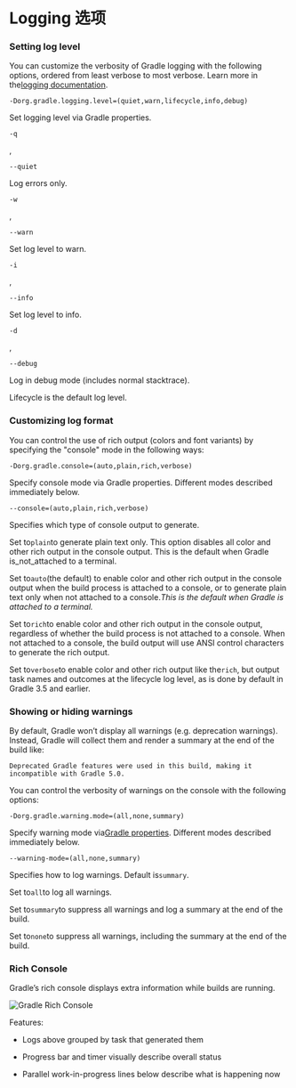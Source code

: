 # Logging 选项

### Setting log level

You can customize the verbosity of Gradle logging with the following options, ordered from least verbose to most verbose. Learn more in the[logging documentation](https://docs.gradle.org/current/userguide/logging.html).

`-Dorg.gradle.logging.level=(quiet,warn,lifecycle,info,debug)`

Set logging level via Gradle properties.

`-q`

,

`--quiet`

Log errors only.

`-w`

,

`--warn`

Set log level to warn.

`-i`

,

`--info`

Set log level to info.

`-d`

,

`--debug`

Log in debug mode \(includes normal stacktrace\).

Lifecycle is the default log level.

### Customizing log format

You can control the use of rich output \(colors and font variants\) by specifying the "console" mode in the following ways:

`-Dorg.gradle.console=(auto,plain,rich,verbose)`

Specify console mode via Gradle properties. Different modes described immediately below.

`--console=(auto,plain,rich,verbose)`

Specifies which type of console output to generate.

Set to`plain`to generate plain text only. This option disables all color and other rich output in the console output. This is the default when Gradle is_not_attached to a terminal.

Set to`auto`\(the default\) to enable color and other rich output in the console output when the build process is attached to a console, or to generate plain text only when not attached to a console._This is the default when Gradle is attached to a terminal._

Set to`rich`to enable color and other rich output in the console output, regardless of whether the build process is not attached to a console. When not attached to a console, the build output will use ANSI control characters to generate the rich output.

Set to`verbose`to enable color and other rich output like the`rich`, but output task names and outcomes at the lifecycle log level, as is done by default in Gradle 3.5 and earlier.

### Showing or hiding warnings

By default, Gradle won’t display all warnings \(e.g. deprecation warnings\). Instead, Gradle will collect them and render a summary at the end of the build like:

```
Deprecated Gradle features were used in this build, making it incompatible with Gradle 5.0.
```

You can control the verbosity of warnings on the console with the following options:

`-Dorg.gradle.warning.mode=(all,none,summary)`

Specify warning mode via[Gradle properties](https://docs.gradle.org/current/userguide/command_line_interface.html). Different modes described immediately below.

`--warning-mode=(all,none,summary)`

Specifies how to log warnings. Default is`summary`.

Set to`all`to log all warnings.

Set to`summary`to suppress all warnings and log a summary at the end of the build.

Set to`none`to suppress all warnings, including the summary at the end of the build.

### Rich Console

Gradle’s rich console displays extra information while builds are running.

![](https://docs.gradle.org/current/userguide/img/rich-cli.png "Gradle Rich Console")

Features:

* Logs above grouped by task that generated them

* Progress bar and timer visually describe overall status

* Parallel work-in-progress lines below describe what is happening now



